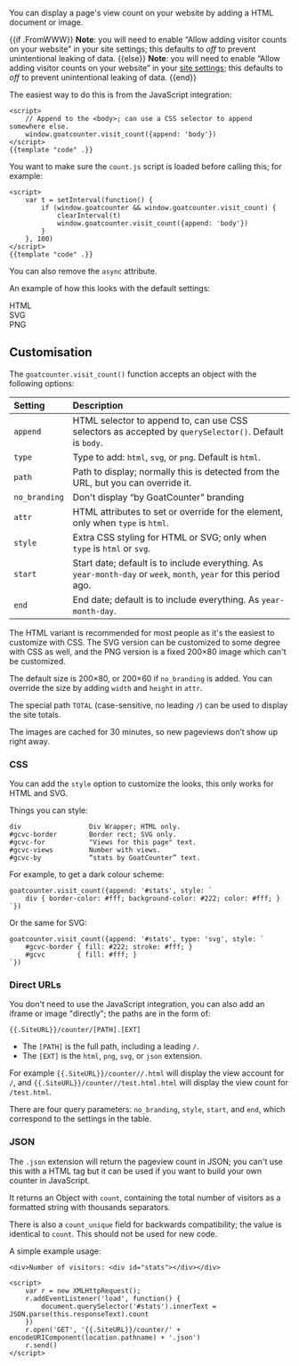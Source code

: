 You can display a page's view count on your website by adding a HTML document or
image.

{{if .FromWWW}}
**Note**: you will need to enable “Allow adding visitor counts on your website”
in your site settings; this defaults to *off* to prevent unintentional leaking of data.
{{else}}
**Note**: you will need to enable “Allow adding visitor counts on your website”
in your <a href="/settings/main#section-site">site settings</a>; this defaults to
*off* to prevent unintentional leaking of data.
{{end}}

The easiest way to do this is from the JavaScript integration:

    <script>
        // Append to the <body>; can use a CSS selector to append somewhere else.
        window.goatcounter.visit_count({append: 'body'})
    </script>
    {{template "code" .}}

You want to make sure the `count.js` script is loaded before calling this; for
example:

    <script>
        var t = setInterval(function() {
            if (window.goatcounter && window.goatcounter.visit_count) {
                clearInterval(t)
                window.goatcounter.visit_count({append: 'body'})
            }
        }, 100)
    </script>
    {{template "code" .}}

You can also remove the `async` attribute.

An example of how this looks with the default settings:

<div id="vc-example">
<div id="vc-html">HTML<br></div>
<div id="vc-svg">SVG<br></div>
<div id="vc-png">PNG<br></div>
</div>


Customisation
-------------
The `goatcounter.visit_count()` function accepts an object with the following
options:

| Setting       | Description                                                                                                       |
| :------       | :----------                                                                                                       |
| `append`      | HTML selector to append to, can use CSS selectors as accepted by `querySelector()`. Default is `body`.            |
| `type`        | Type to add: `html`, `svg`, or `png`. Default is `html`.                                                          |
| `path`        | Path to display; normally this is detected from the URL, but you can override it.                                 |
| `no_branding` | Don't display “by GoatCounter” branding                                                                           |
| `attr`        | HTML attributes to set or override for the element, only when `type` is `html`.                                   |
| `style`       | Extra CSS styling for HTML or SVG; only when `type` is `html` or `svg`.                                           |
| `start`       | Start date; default is to include everything. As `year-month-day` or `week`, `month`, `year` for this period ago. |
| `end`         | End date; default is to include everything. As `year-month-day`.                                                  |

The HTML variant is recommended for most people as it's the easiest to customize
with CSS. The SVG version can be customized to some degree with CSS as well, and
the PNG version is a fixed 200×80 image which can't be customized.

The default size is 200×80, or 200×60 if `no_branding` is added. You can
override the size by adding `width` and `height` in `attr`.

The special path `TOTAL` (case-sensitive, no leading `/`) can be used to display
the site totals.

The images are cached for 30 minutes, so new pageviews don’t show up right away.

### CSS
You can add the `style` option to customize the looks, this only works for HTML
and SVG.

Things you can style:

    div                 Div Wrapper; HTML only.
    #gcvc-border        Border rect; SVG only.
    #gcvc-for           "Views for this page" text.
    #gcvc-views         Number with views.
    #gcvc-by            “stats by GoatCounter” text.

For example, to get a dark colour scheme:

    goatcounter.visit_count({append: '#stats', style: `
        div { border-color: #fff; background-color: #222; color: #fff; }
    `})

Or the same for SVG:

    goatcounter.visit_count({append: '#stats', type: 'svg', style: `
        #gcvc-border { fill: #222; stroke: #fff; }
        #gcvc        { fill: #fff; }
    `})

### Direct URLs
You don't need to use the JavaScript integration, you can also add an iframe or
image "directly"; the paths are in the form of:

    {{.SiteURL}}/counter/[PATH].[EXT]

- The `[PATH]` is the full path, including a leading `/`.
- The `[EXT]` is the `html`, `png`, `svg`, or `json` extension.

For example
`{{.SiteURL}}/counter//.html` will display the view account for `/`, and
`{{.SiteURL}}/counter//test.html.html` will display the view count for
`/test.html`.

There are four query parameters: `no_branding`, `style`, `start`, and `end`,
which correspond to the settings in the table.

### JSON
The `.json` extension will return the pageview count in JSON; you can't use this
with a HTML tag but it can be used if you want to build your own counter in
JavaScript.

It returns an Object with `count`, containing the total number of visitors
as a formatted string with thousands separators.

There is also a `count_unique` field for backwards compatibility; the value is
identical to `count`. This should not be used for new code.

A simple example usage:

    <div>Number of visitors: <div id="stats"></div></div>

    <script>
        var r = new XMLHttpRequest();
        r.addEventListener('load', function() {
            document.querySelector('#stats').innerText = JSON.parse(this.responseText).count
        })
        r.open('GET', '{{.SiteURL}}/counter/' + encodeURIComponent(location.pathname) + '.json')
        r.send()
    </script>
